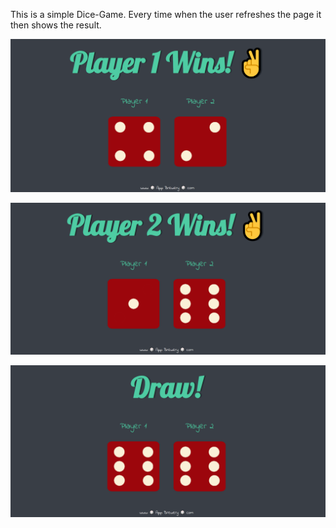 This is a simple Dice-Game. Every time when the user refreshes the page it then shows the result.

![Image-1](readme-img/Pic_1.png)

![Image-2](readme-img/Pic_2.png)

![Image-3 ](readme-img/Pic_3.png)
